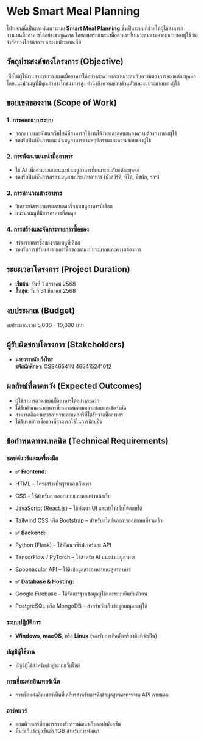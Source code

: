 # Web Smart Meal Planning

โปรเจกต์นี้เป็นการพัฒนาระบบ **Smart Meal Planning** ซึ่งเป็นระบบที่ช่วยให้ผู้ใช้สามารถวางแผนมื้ออาหารได้อย่างชาญฉลาด โดยสามารถแนะนำมื้ออาหารที่เหมาะสมตามความชอบของผู้ใช้ ข้อจำกัดทางโภชนาการ และงบประมาณที่มี

## วัตถุประสงค์ของโครงการ (Objective)

เพื่อให้ผู้ใช้งานสามารถวางแผนมื้ออาหารได้อย่างสะดวกและเหมาะสมกับความต้องการของแต่ละบุคคล โดยแนะนำเมนูที่มีคุณค่าทางโภชนาการสูง คำนึงถึงความชอบส่วนตัวและงบประมาณของผู้ใช้

## ขอบเขตของงาน (Scope of Work)

### 1. การออกแบบระบบ
- ออกแบบและพัฒนาเว็บไซด์ที่สามารถใช้งานได้ง่ายและตอบสนองความต้องการของผู้ใช้
- รองรับฟังก์ชันการแนะนำเมนูอาหารตามพฤติกรรมและความชอบของผู้ใช้

### 2. การพัฒนาแนะนำมื้ออาหาร
- ใช้ AI เพื่อคำนวณและแนะนำเมนูอาหารที่เหมาะสมกับแต่ละบุคคล
- รองรับฟังก์ชันการกรองเมนูตามประเภทอาหาร (มังสวิรัติ, คีโต, พืชผัก, ฯลฯ)

### 3. การคำนวณสารอาหาร
- วิเคราะห์สารอาหารและแคลอรี่จากเมนูอาหารที่เลือก
- แนะนำเมนูที่มีสารอาหารที่สมดุล

### 4. การสร้างและจัดการรายการซื้อของ
- สร้างรายการซื้อของจากเมนูที่เลือก
- รองรับการปรับแต่งรายการซื้อของตามงบประมาณและความต้องการ

## ระยะเวลาโครงการ (Project Duration)

- **เริ่มต้น**: วันที่ 1 มกราคม 2568
- **สิ้นสุด**: วันที่ 31 มีนาคม 2568

## งบประมาณ (Budget)

งบประมาณรวม 5,000 - 10,000 บาท

## ผู้รับผิดชอบโครงการ (Stakeholders)

- **นายวรรธนัย กิ่งไทร**  
  **รหัสนักศึกษา**: CSS46541N 465415241012

## ผลลัพธ์ที่คาดหวัง (Expected Outcomes)

- ผู้ใช้สามารถวางแผนมื้ออาหารได้อย่างสะดวก
- ได้รับคำแนะนำอาหารที่เหมาะสมตามความชอบและข้อจำกัด
- สามารถติดตามสารอาหารและแคลอรี่ที่ได้รับจากมื้ออาหาร
- ได้รับรายการซื้อของที่สามารถใช้ในการช้อปปิ้ง

## ข้อกำหนดทางเทคนิค (Technical Requirements)

### ซอฟต์แวร์และเครื่องมือ
- **✅ Frontend:**

- HTML – โครงสร้างพื้นฐานของเว็บเพจ
- CSS – ใช้สำหรับการออกแบบและตกแต่งหน้าเว็บ
- JavaScript (React.js) – ใช้พัฒนา UI และทำให้เว็บโต้ตอบได้
- Tailwind CSS หรือ Bootstrap – สำหรับสไตล์และการออกแบบที่รวดเร็ว
- **✅ Backend:**
  
- Python (Flask) – ใช้พัฒนาเซิร์ฟเวอร์และ API
- TensorFlow / PyTorch – ใช้สำหรับ AI แนะนำเมนูอาหาร
- Spoonacular API – ใช้ดึงข้อมูลสารอาหารและสูตรอาหาร
- **✅ Database & Hosting:**

- Google Firebase – ใช้จัดการฐานข้อมูลผู้ใช้และระบบยืนยันตัวตน
- PostgreSQL หรือ MongoDB – สำหรับจัดเก็บข้อมูลเมนูและผู้ใช้

### ระบบปฏิบัติการ
- **Windows**, **macOS**, หรือ **Linux** (รองรับการติดตั้งเครื่องมือที่จำเป็น)

### บัญชีผู้ใช้งาน
- บัญชีผู้ใช้สำหรับเข้าสู่ระบบเว็บไซต์

### การเชื่อมต่ออินเทอร์เน็ต
- การเชื่อมต่ออินเทอร์เน็ตที่เสถียรสำหรับการดึงข้อมูลสูตรอาหารจาก API ภายนอก

### ฮาร์ดแวร์
- คอมพิวเตอร์ที่สามารถรองรับการพัฒนาเว็บแอปพลิเคชัน
- พื้นที่เก็บข้อมูลขั้นต่ำ 1GB สำหรับการพัฒนา

